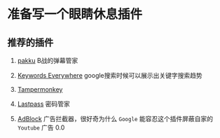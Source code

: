# 准备写一个眼睛休息插件



## 推荐的插件

1. [pakku](https://chrome.google.com/webstore/detail/pakku%EF%BC%9A%E5%93%94%E5%93%A9%E5%93%94%E5%93%A9%E5%BC%B9%E5%B9%95%E8%BF%87%E6%BB%A4%E5%99%A8/jklfcpboamajpiikgkbjcnnnnooefbhh) B战的弹幕管家

2. [Keywords Everywhere](https://chrome.google.com/webstore/detail/keywords-everywhere-keywo/hbapdpeemoojbophdfndmlgdhppljgmp) google搜索时候可以展示出关键字搜索趋势

3. [Tampermonkey](https://chrome.google.com/webstore/detail/tampermonkey/dhdgffkkebhmkfjojejmpbldmpobfkfo)

4. [Lastpass](https://chrome.google.com/webstore/detail/lastpass-free-password-ma/hdokiejnpimakedhajhdlcegeplioahd)
密码管家

5. [AdBlock](https://chrome.google.com/webstore/detail/adblock-%E2%80%94-best-ad-blocker/gighmmpiobklfepjocnamgkkbiglidom)
广告拦截器，很好奇为什么 `Google` 能容忍这个插件屏蔽自家的 `Youtube` 广告 0.0